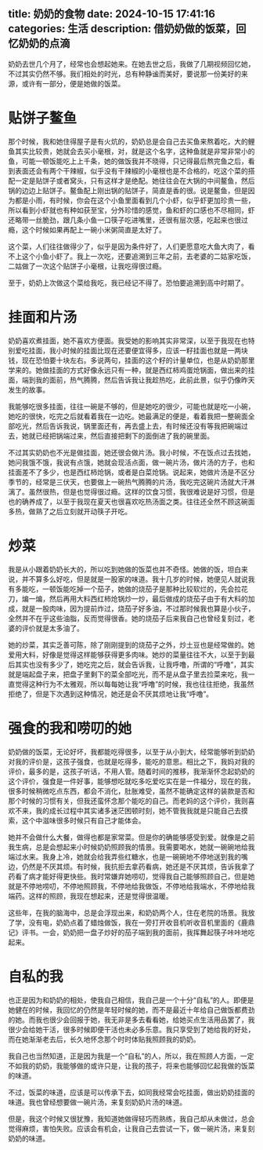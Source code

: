 title: 奶奶的食物
date: 2024-10-15 17:41:16
categories: 生活
description: 借奶奶做的饭菜，回忆奶奶的点滴
--- 


奶奶去世几个月了，经常也会想起她来。在她去世之后，我做了几期视频回忆她，不过其实仍然不够。我们相处的时光，总有种静谧而美好，要说那一份美好的来源，或许有一部分，便是她做的饭菜。

# 贴饼子鳌鱼

那个时候，我和她住得屋子是有火炕的，奶奶总是会自己去买鱼来熬着吃，大的鲤鱼其实比较贵，她就会去买小毫根，对，就是这个名字，这种鱼就是非常非常小的鱼，可能一顿饭能吃上上千条，她的做饭我并不晓得，只记得最后熬完鱼之后，看到表面还会有两个干辣椒，似乎没有干辣椒的小毫根也是不合格的，吃这个菜的搭配一定是贴饼子或者窝头，只有这样才是绝配。她往往会在大锅的中间鳌鱼，然后锅的边边上贴饼子。鳌鱼配上刚出锅的贴饼子，简直是香的很。说是鳌鱼，但是因为都是小雨，有时候，你会在这个小鱼里面看到几个小虾，似乎虾更加珍贵一些，所以看到小虾就也有种如获至宝，分外珍惜的感觉，鱼和虾的口感也不尽相同，虾还略带一丝脆劲，跟几条小鱼一口筷子吃进嘴里，还很有层次感，吃起来也很过瘾，这个时候如果再配上一碗小米粥简直是太好了。

这个菜，人们往往做得少了，似乎是因为条件好了，人们更愿意吃大鱼大肉了，看不上这个小鱼小虾了。我上一次吃，还要追溯到三年之前，去老婆的二姑家吃饭，二姑做了一次这个贴饼子小毫根，让我吃得很过瘾。

至于，奶奶上次做这个菜给我吃，我已经记不得了。恐怕要追溯到高中时期了。

# 挂面和片汤

奶奶喜欢煮挂面，她不喜欢方便面。我受她的影响其实非常深，以至于我现在也特别爱吃挂面，我小时候的挂面比现在还要便宜得多，应该一籽挂面也就是一两块钱，现在恐怕要十块左右。多说两句，挂面的这个籽的计量单位，也是从奶奶那里学来的。她做挂面的方式好像永远只有一种，就是西红柿鸡蛋炝锅面，做出来的挂面，端到我的面前，热气腾腾，然后告诉我让我趁热吃，此前此景，似乎仍像昨天发生的故事。

我能够吃很多挂面，往往一碗是不够的，但是她吃的很少，可能也就是吃一小碗，她吃的很快，吃完之后就看着我在一边吃。她最满足的便是，看着我把一整碗面全部吃光，然后告诉我说，锅里面还有，再去盛上去，有时候还没有等我把碗端过去，她就已经把锅端过来，然后直接把剩下的面倒进了我的碗里面。

不过其实奶奶也不光是做挂面，她还很会做片汤。我小时候，不在饭点过去找她，她问我饿不饿，我说有点饿，她就会现活点面，做一碗片汤，做片汤的方子，也和挂面差不了多少，也是西红柿炝锅，或者是白菜炝锅。说起来，她做片汤是不区分季节的，经常是三伏天，也要做上一碗热气腾腾的片汤，我吃完这碗片汤就大汗淋漓了。虽然很热，但是也觉得很过瘾。这样的饮食习惯，我很难说是好习惯，但是也的确养成了，以至于我现在夏天也很喜欢吃热汤面之类。往往还全然不顾这碗面多热，做熟了之后立刻就开动筷子开吃。

 

# 炒菜

我是从小跟着奶奶长大的，所以吃到她做的饭菜也并不奇怪。她做的饭，坦白来说，并不算多么好吃，但是就是一股家的味道。我十几岁的时候，她便见人就说我有多能吃，一顿饭能吃掉一个茄子，她做的烧茄子是那种比较软烂的，先会拉花刀，煸一煸，然后再用大料西红柿炝锅炒一炒，最后做成的烧茄子由于有大料的加成，就是一股肉味，因为提前炸过，烧茄子好多油，不过那时候我也算是小伙子，全然并不在乎这些油脂，反而觉得很香。她的烧茄子后来我自己也曾经复刻过，老婆的评价就是太多油了。

她的炒菜，其实乏善可陈，除了刚刚提到的烧茄子之外，炒土豆也是经常做的。她爱用大料，好像是觉得这样能够获得更多肉味。她炒的菜量往往不大，以至于到最后其实也没有多少了，她吃完之后，就会告诉我，让我呼噜，所谓的“呼噜”，其实就是端起盘子来，把盘子里剩下的菜全部吃光，而不是从盘子里去捡菜来吃，我一直觉得这种行为不太雅观，所以每每她让我“呼噜”的时候，我也往往拒绝，我虽然拒绝了，但是下次遇到这种情况，她还是会不厌其烦地让我“呼噜”。

# 强食的我和唠叨的她

奶奶做的饭菜，无论好坏，我都能吃得很多，以至于从小到大，经常能够听到奶奶对我的评价是，这孩子强食，也就是吃得多，能吃的意思。相比之下，我妈对我的评价，最多的是，这孩子听话，不用人管。随着时间的推移，我渐渐怀念起奶奶的这个评价，强食是一件好事，能够想吃就吃多吃爱吃实在是一件福分，现在的我，很多时候稍微吃点东西，都会不消化，肚胀难受，虽然不能确定这样的装款是否和那个时候的习惯有关，但我还蛮怀念那个能吃的自己。而老妈的这个评价，我则喜欢不来，我的成长过程中其实诸多迷茫困顿时刻，她不管我我就是只能自己去摸索，这个中滋味很多时候只有自己才能体会。

她并不会做什么大餐，做得也都是家常菜。但是你的确能够感受到爱。就像是之前我生病，总是会想起来小时候奶奶照顾我的情景。我需要喝水，她就一碗碗地给我端过水来。我身上冷，她就会给我弄些红糖水，也是一碗碗地不停地送到我的嘴边，仍然是不厌其烦。有时候，我抗拒去拿药看病，她还是不厌其烦，告诉我拿了药看了病才能好得更快些。我时常嫌弃她唠叨，觉得我自己能够照顾自己，但是她就是不停地唠叨，不停地照顾我，不停地给我做饭，不停地给我端水，不停地给我端药。这样的照顾，我现在想起来，还是觉得很温暖。

这些年，在我的脑海中，总是会浮现出来，和奶奶两个人，住在老院的场景。我放了学，没有电，奶奶点着了蜡烛做饭，我在一旁打开收音机听收音机里面的《鹿鼎记》评书。一会，奶奶把一盘子炒好的茄子端到我的面前，我挥舞起筷子咔咔地吃起来。

# 自私的我

也正是因为和奶奶的相处，使我自己相信，我自己是一个十分“自私”的人。即便是她健在的时候，我回忆的仍然是年轻时候的她，而不是最近十年给自己做饭都费劲的她。而我也很少会回报于她，我无非是多去看看她，给她买点生活用品罢了，我很少会给她干活，很多时候即便干活也未必多乐意。我只享受到了她给我的好处，而在她渐渐老去后，长久地怀念那个时时体贴我照顾我的奶奶。

我自己也当然知道，正是因为我是一个“自私”的人，所以，我在照顾人方面，一定不如我的奶奶，我能够做的或许只是，让我的孩子，将来也能够回忆起我做的饭菜的味道。

不过，饭菜的味道，应该是可以传承下去，如同我经常会吃挂面，做出奶奶挂面的味道。我也曾经想要做一碗片汤，来复刻奶奶片汤的味道。

但是，我这个时候又很犹豫，我知道她做得轻巧而熟练，我自己却从未做过，总会觉得麻烦，害怕失败。应该会有机会，让我自己去尝试一下，做一碗片汤，来复刻奶奶的味道。
